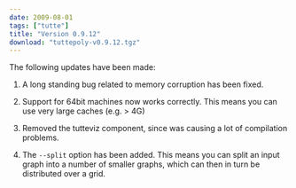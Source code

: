 ```yaml
---
date: 2009-08-01
tags: ["tutte"]
title: "Version 0.9.12"
download: "tuttepoly-v0.9.12.tgz"
---
```


The following updates have been made:

   1) A long standing bug related to memory corruption has been fixed.

   2) Support for 64bit machines now works correctly.  This means you can
   use very large caches (e.g. > 4G)

   3) Removed the tutteviz component, since was causing a lot of
   compilation problems.

   4) The `--split` option has been added.  This means you can split an
   input graph into a number of smaller graphs, which can then in turn
   be distributed over a grid.
